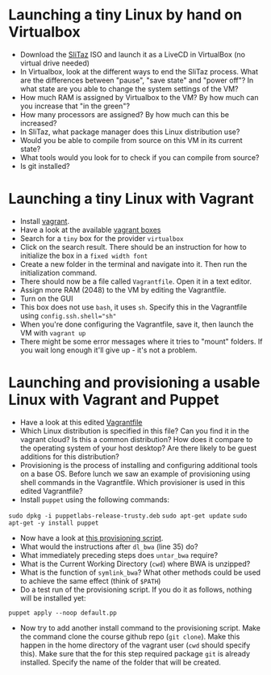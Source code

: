 Launching a tiny Linux by hand on Virtualbox
============================================

- Download the [SliTaz](http://www.slitaz.org/en/get/) ISO and launch it as a LiveCD in VirtualBox (no virtual drive needed)
- In Virtualbox, look at the different ways to end the SliTaz process. What are the differences between "pause", "save state" and "power off"? In what state are you able to change the system settings of the VM?
- How much RAM is assigned by Virtualbox to the VM? By how much can you increase that "in the green"?
- How many processors are assigned? By how much can this be increased?
- In SliTaz, what package manager does this Linux distribution use?
- Would you be able to compile from source on this VM in its current state?
- What tools would you look for to check if you can compile from source?
- Is git installed?

Launching a tiny Linux with Vagrant
===================================

- Install [vagrant](http://vagrantup.com).
- Have a look at the available [vagrant boxes](https://atlas.hashicorp.com/boxes/search)
- Search for a `tiny` box for the provider `virtualbox`
- Click on the search result. There should be an instruction for how to initialize the box in a `fixed width font`
- Create a new folder in the terminal and navigate into it. Then run the initialization command.
- There should now be a file called `Vagrantfile`. Open it in a text editor.
- Assign more RAM (2048) to the VM by editing the Vagrantfile.
- Turn on the GUI 
- This box does not use `bash`, it uses `sh`. Specify this in the Vagrantfile using `config.ssh.shell="sh"`
- When you're done configuring the Vagrantfile, save it, then launch the VM with `vagrant up`
- There might be some error messages where it tries to "mount" folders. If you wait long enough it'll give up - it's not a problem.

Launching and provisioning a usable Linux with Vagrant and Puppet
=================================================================

- Have a look at this edited [Vagrantfile](https://github.com/dmlond/arangs2015/blob/master/conf/vagrant/Vagrantfile)
- Which Linux distribution is specified in this file? Can you find it in the vagrant cloud? Is this a common distribution? 
How does it compare to the operating system of your host desktop? Are there likely to be guest additions for this
distribution?
- Provisioning is the process of installing and configuring additional tools on a base OS. Before lunch we saw an
example of provisioning using shell commands in the Vagrantfile. Which provisioner is used in this edited Vagrantfile?
- Install `puppet` using the following commands:

 `sudo dpkg -i puppetlabs-release-trusty.deb`
 `sudo apt-get update`
 `sudo apt-get -y install puppet`

- Now have a look at [this provisioning script](https://github.com/dmlond/arangs2015/blob/master/conf/vagrant/manifests/default.pp).
- What would the instructions after `dl_bwa` (line 35) do?
- What immediately preceding steps does `untar_bwa` require?
- What is the Current Working Directory (`cwd`) where BWA is unzipped?
- What is the function of `symlink_bwa`? What other methods could be used to achieve the same effect (think of `$PATH`)
- Do a test run of the provisioning script. If you do it as follows, nothing will be installed yet:

 `puppet apply --noop default.pp`

- Now try to add another install command to the provisioning script. Make the command clone the course github repo 
(`git clone`). Make this happen in the home directory of the vagrant user (`cwd` should specify this). Make sure that
the for this step required package `git` is already installed. Specify the name of the folder that will be created.
